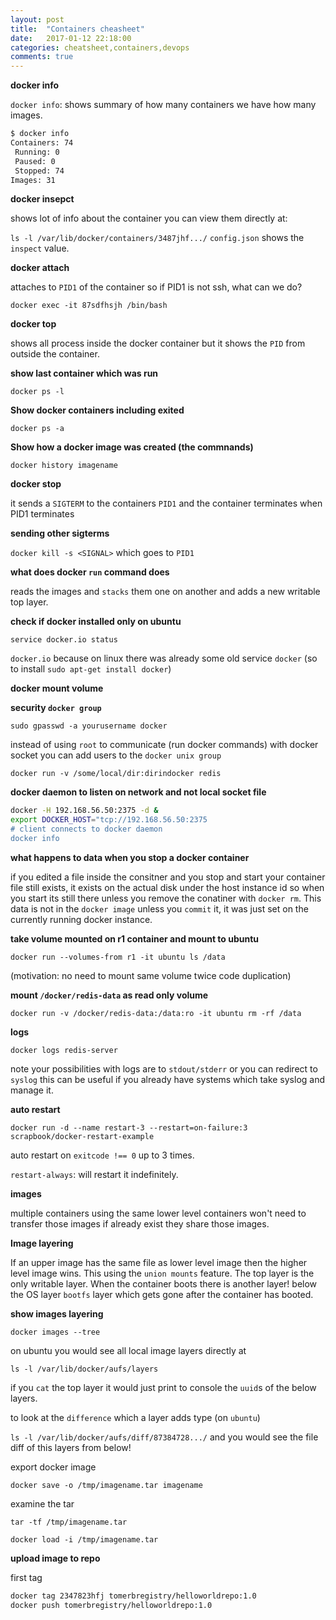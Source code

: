 ```yaml
---
layout: post
title:  "Containers cheasheet"
date:   2017-01-12 22:18:00
categories: cheatsheet,containers,devops
comments: true
---
```

**docker info**

`docker info`: shows summary of how many containers we have how many images.

```bash
$ docker info
Containers: 74
 Running: 0
 Paused: 0
 Stopped: 74
Images: 31
```

**docker insepct**

shows lot of info about the container you can view them directly at:

`ls -l /var/lib/docker/containers/3487jhf.../` `config.json` shows the `inspect` value.

**docker attach**

attaches to `PID1` of the container so if PID1 is not ssh, what can we do? 

`docker exec -it 87sdfhsjh /bin/bash`

**docker top**

shows all process inside the docker container but it shows the `PID` from outside the container.

**show last container which was run**

`docker ps -l`

**Show docker containers including exited**

`docker ps -a`

**Show how a docker image was created (the commnands)** 

`docker history imagename`

**docker stop**

it sends a `SIGTERM` to the containers `PID1` and the container terminates when PID1 terminates
 
**sending other sigterms**

`docker kill -s <SIGNAL>` which goes to `PID1`

**what does docker `run` command does**

reads the images and `stacks` them one on another and adds a new writable top layer.

**check if docker installed only on ubuntu**

`service docker.io status`

`docker.io` because on linux there was already some old service `docker` (so to install `sudo apt-get install docker`)

**docker mount volume**

**security `docker group`**




`sudo gpasswd -a yourusername docker`

instead of using `root` to communicate (run docker commands) with docker socket you can add users to the `docker unix group`

`docker run -v /some/local/dir:dirindocker redis`

**docker daemon to listen on network and not local socket file**

```bash
docker -H 192.168.56.50:2375 -d &
export DOCKER_HOST="tcp://192.168.56.50:2375
# client connects to docker daemon
docker info
```

**what happens to data when you stop a docker container**

if you edited a file inside the consitner and you stop and start your container file still exists, it exists on the actual disk under the host instance id so when you start its still there unless you remove the conatiner with `docker rm`.  This data is not in the `docker image` unless you `commit` it, it was just set on the currently running docker instance.

**take volume mounted on r1 container and mount to ubuntu**

`docker run --volumes-from r1 -it ubuntu ls /data`

(motivation: no need to mount same volume twice code duplication)

**mount `/docker/redis-data` as read only volume**

`docker run -v /docker/redis-data:/data:ro -it ubuntu rm -rf /data`

**logs**

`docker logs redis-server`

note your possibilities with logs are to `stdout/stderr` or you can redirect to `syslog` this can be useful if you already have systems which take syslog and manage it.

**auto restart**

`docker run -d --name restart-3 --restart=on-failure:3 scrapbook/docker-restart-example`

auto restart on `exitcode !== 0` up to 3 times.

`restart-always`: will restart it indefinitely. 

**images**

multiple containers using the same lower level containers won't need to transfer those images if already exist they share those images.

**Image layering**

If an upper image has the same file as lower level image then the higher level image wins.  This using the `union mounts` feature.
The top layer is the only writable layer.  When the container boots there is another layer! below the OS layer `bootfs` layer which gets gone after the container has booted.


**show images layering**



`docker images --tree`

on ubuntu you would see all local image layers directly at

`ls -l /var/lib/docker/aufs/layers`

if you `cat` the top layer it would just print to console the `uuid`s of the below layers.

to look at the `difference` which a layer adds type (on `ubuntu`)

`ls -l /var/lib/docker/aufs/diff/87384728.../` and you would see the file diff of this layers from below!

export docker image

`docker save -o /tmp/imagename.tar imagename`

examine the tar

`tar -tf /tmp/imagename.tar`

`docker load -i /tmp/imagename.tar`


**upload image to repo**

first tag

```bash
docker tag 2347823hfj tomerbregistry/helloworldrepo:1.0
docker push tomerbregistry/helloworldrepo:1.0
```
